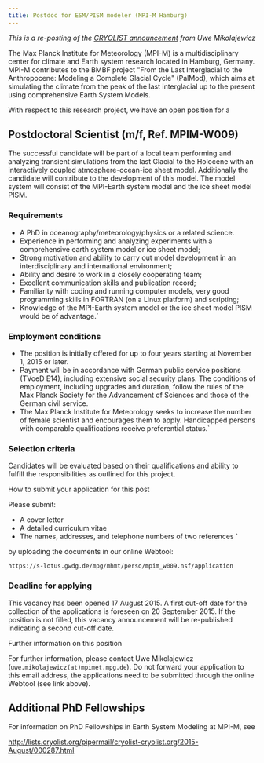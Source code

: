 ```yaml
---
title: Postdoc for ESM/PISM modeler (MPI-M Hamburg)
---
```


*This is a re-posting of the [CRYOLIST
announcement](https://lists.cryolist.org/pipermail/cryolist/2015-August/000262.html)
from Uwe Mikolajewicz*

The Max Planck Institute for Meteorology (MPI-M) is a multidisciplinary
center for climate and Earth system research located in Hamburg,
Germany. MPI-M contributes to the BMBF project "From the Last
Interglacial to the Anthropocene: Modeling a Complete Glacial Cycle"
(PalMod), which aims at simulating the climate from the peak of the last
interglacial up to the present using comprehensive Earth System Models.

With respect to this research project, we have an open position for a

## Postdoctoral Scientist (m/f, Ref. MPIM-W009)

The successful candidate will be part of a local team performing and
analyzing transient simulations from the last Glacial to the Holocene
with an interactively coupled atmosphere-ocean-ice sheet model.
Additionally the candidate will contribute to the development of this
model. The model system will consist of the MPI-Earth system model and
the ice sheet model PISM.

### Requirements

* A PhD in oceanography/meteorology/physics or a related science.
* Experience in performing and analyzing experiments with a comprehensive earth system model or ice sheet model;
* Strong motivation and ability to carry out model development in an interdisciplinary and international environment;
* Ability and desire to work in a closely cooperating team;
* Excellent communication skills and publication record;
* Familiarity with coding and running computer models, very good programming skills in FORTRAN (on a Linux platform) and scripting;
* Knowledge of the MPI-Earth system model or the ice sheet model PISM would be of advantage.`

### Employment conditions

* The position is initially offered for up to four years starting at November 1, 2015 or later.
* Payment will be in accordance with German public service positions (TVoeD E14), including extensive social security plans. The conditions of employment, including upgrades and duration, follow the rules of the Max Planck Society for the Advancement of Sciences and those of the German civil service.
* The Max Planck Institute for Meteorology seeks to increase the number of female scientist and encourages them to apply. Handicapped persons with comparable qualifications receive preferential status.`

### Selection criteria

Candidates will be evaluated based on their qualifications and ability
to fulfill the responsibilities as outlined for this project.

How to submit your application for this post

Please submit:

- A cover letter
- A detailed curriculum vitae
- The names, addresses, and telephone numbers of two references `

by uploading the documents in our online Webtool:

    https://s-lotus.gwdg.de/mpg/mhmt/perso/mpim_w009.nsf/application

### Deadline for applying

This vacancy has been opened 17 August 2015. A first cut-off date for
the collection of the applications is foreseen on 20 September 2015. If
the position is not filled, this vacancy announcement will be
re-published indicating a second cut-off date.

Further information on this position

For further information, please contact Uwe Mikolajewicz
(`uwe.mikolajewicz(at)mpimet.mpg.de`). Do not forward your application to
this email address, the applications need to be submitted through the
online Webtool (see link above).

## Additional PhD Fellowships

For information on PhD Fellowships in Earth System Modeling at MPI-M,
see

<http://lists.cryolist.org/pipermail/cryolist-cryolist.org/2015-August/000287.html>
